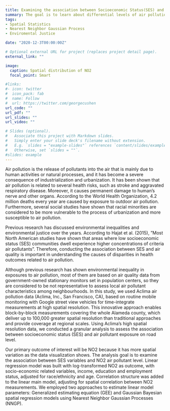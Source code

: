```yaml
---
title: Examining the association between Socioeconomic Status(SES) and Air Pollution in Alameda County
summary: The goal is to learn about differential levels of air pollution exposure for different population groups
tags:
- Spatial Statistics
- Nearest Neighbor Gaussian Process 
- Enviromental Justice

date: "2020-12-3T00:00:00Z"

# Optional external URL for project (replaces project detail page).
external_link: ""

image:
  caption: Spatial distribution of NO2
  focal_point: Smart

#links:
#- icon: twitter
#  icon_pack: fab
#  name: Follow
#  url: https://twitter.com/georgecushen
url_code: ""
url_pdf: ""
url_slides: ""
url_video: ""

# Slides (optional).
#   Associate this project with Markdown slides.
#   Simply enter your slide deck's filename without extension.
#   E.g. `slides = "example-slides"` references `content/slides/example-slides.md`.
#   Otherwise, set `slides = ""`.
#slides: example
---
```


Air pollution is the release of pollutants into the air that is mainly due to human activities or natural processes, and it has become a severe consequence of industrialization and urbanization. It has been shown that air pollution is related to several health risks, such as stroke and aggravated respiratory disease. Moreover, it causes permanent damage to human’s nerve and other organs. According to the World Health Organization, 4.2 million deaths every year are caused by exposure to outdoor air pollution. Furthermore, several social studies have shown that racial minorities are considered to be more vulnerable to the process of urbanization and more susceptible to air pollution. 

Previous research has discussed environmental inequalities and environmental justice over the years. According to Hajat et al. (2015), ”Most North American studies have shown that areas where low socioeconomic status (SES) communities dwell experience higher concentrations of criteria air pollutants”. Therefore, conducting the association between SES and air quality is important in understanding the causes of disparities in health outcomes related to air pollution.  

Although previous research has shown environmental inequality in exposures to air pollution, most of them are based on air quality data from government-owned stationary monitors set in population centers, so they are considered to be not representative to assess local air pollutant characteristics among neighbourhoods. In this study, we used Aclima air pollution data (Aclima, Inc., San Francisco, CA), based on routine mobile monitoring with Google street view vehicles for time-integrate measurements at high spatial resolution. This innovative approach enables block-by-block measurements covering the whole Alameda county, which deliver up to 100,000 greater spatial resolution than traditional approaches and provide coverage at regional scales. Using Aclima’s high spatial resolution data, we conducted a granular analysis to assess the association between socioeconomic status (SES) and air pollutant exposure on road level.

Our primary outcome of interest will be NO2 because it has more spatial variation as the data visualization shows. The analysis goal is to examine the association between SES variables and NO2 air pollutant level. Linear regression model was built with log-transformed NO2 as outcome, with socio-economic related variables, income, education and employment status, adjusted for race/ethnicity and age. Correlation structure was added to the linear main model, adjusting for spatial correlation between NO2 measurements. We employed two approaches to estimate linear model parameters: Generalized estimating equation (GEE) and Gaussian Bayesian spatial regression models using Nearest Neighbor Gaussian Processes (NNGP).
